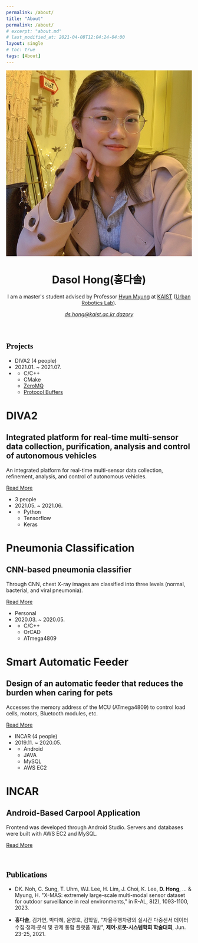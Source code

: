 ```yaml
---
permalink: /about/
title: "About"
permalink: /about/
# excerpt: "about.md"
# last_modified_at: 2021-04-08T12:04:24-04:00
layout: single
# toc: true
tags: [About]
---
```


<header class="header" role="banner" style="margin-bottom:20px;">
    <hgroup><img class="headshot" itemprop="image" src="/files/about/image-20210719210344925.png" alt="Dasol Hong"/>
      <h1 class="name" itemprop="name">Dasol Hong(홍다솔)</h1>
        <div class="user-description" itemprop="description">
            <p>I am a master's student advised by Professor <a href="https://urobot.kaist.ac.kr/url_teams/prof-hyunmyung/">Hyun Myung</a> at <a href="https://kaist.ac.kr/kr/">KAIST</a> (<a href="https://urobot.kaist.ac.kr/">Urban Robotics Lab</a>).</p>
        </div>
    </hgroup>
    <address class="contact-details">   
        <a class="email" href="mailto:ds.hong@kaist.ac.kr" itemprop="email">
            <i class="fas fa-envelope" style="user-select: auto;"></i>
            <span class="content">ds.hong@kaist.ac.kr</span>
        </a>
        <a class="GitHub" href="https://github.com/dazory/" itemprop="email">
            <i class="fab fa-github"></i>
            <span class="content">dazory</span>
        </a>
    </address>
</header>

<br>


<h2 style="
    font-weight: bold;
    font-family: 'Pretendard-Regular' !important;
    color:black !important;
    border: 0 !important;"> Projects </h2>

<div class="blog-card">
    <div class="meta">
        <div class="photo" style="background-image: url(/files/about/image-20210719184530047.png)"></div>
        <ul class="details">
        <li class="author">DIVA2 (4 people)</li>
        <li class="date">2021.01. ~ 2021.07.</li>
        <li class="tags">
            <ul>
            <li>C/C++</li>
            <li>CMake</li>
            <li><a href="https://zeromq.org/" target="_blank">ZeroMQ</a></li>
            <li><a href="https://developers.google.com/protocol-buffers" target="_blank">Protocol Buffers</a></li>
            </ul>
        </li>
        </ul>
    </div>
    <div class="description">
        <h1>DIVA2</h1>
        <h2>Integrated platform for real-time multi-sensor data collection, purification, analysis and control of autonomous vehicles</h2>
        <p>An integrated platform for real-time multi-sensor data collection, refinement, analysis, and control of autonomous vehicles.</p>
        <p class="read-more">
        <a href="https://github.com/dazory/diva2" target="_blank">Read More</a>
        </p>
    </div>
</div>
<div class="blog-card alt">
    <div class="meta">
        <div class="photo" style="background-image: url(/files/about/image-20210719190415893.png)"></div>
        <ul class="details">
        <li class="author">3 people</li>
        <li class="date">2021.05. ~ 2021.06.</li>
        <li class="tags">
            <ul>
            <li>Python</li>
            <li>Tensorflow</li>
            <li>Keras</li>
            </ul>
        </li>
        </ul>
    </div>
    <div class="description">
        <h1>Pneumonia Classification</h1>
        <h2>CNN-based pneumonia classifier</h2>
        <p>Through CNN, chest X-ray images are classified into three levels (normal, bacterial, and viral pneumonia).</p>
        <p class="read-more">
        <a href="https://github.com/dazory/Pneumonia-Classification" target="_blank">Read More</a>
        </p>
    </div>
</div>
<div class="blog-card">
    <div class="meta">
        <div class="photo" style="background-image: url(/files/about/image-20210719192637676.png)"></div>
        <ul class="details">
        <li class="author">Personal</li>
        <li class="date">2020.03. ~ 2020.05.</li>
        <li class="tags">
            <ul>
            <li>C/C++</li>
            <li>OrCAD</li>
            <li>ATmega4809</li>
            </ul>
        </li>
        </ul>
    </div>
    <div class="description">
        <h1>Smart Automatic Feeder</h1>
        <h2>Design of an automatic feeder that reduces the burden when caring for pets</h2>
        <p>Accesses the memory address of the MCU (ATmega4809) to control load cells, motors, Bluetooth modules, etc.</p>
        <p class="read-more">
        <a href="#" onclick="return false;" target="_blank">Read More</a>
        </p>
    </div>
</div>
<div class="blog-card alt">
    <div class="meta">
        <div class="photo" style="background-image: url(/files/about/image-20210719194650595.png)"></div>
        <ul class="details">
        <li class="author">INCAR (4 people)</li>
        <li class="date">2019.11. ~ 2020.05.</li>
        <li class="tags">
            <ul>
            <li>Android</li>
            <li>JAVA</li>
            <li>MySQL</li>
            <li>AWS EC2</li>
            </ul>
        </li>
        </ul>
    </div>
    <div class="description">
        <h1>INCAR</h1>
        <h2>Android-Based Carpool Application</h2>
        <p>Frontend was developed through Android Studio. Servers and databases were built with AWS EC2 and MySQL.</p>
        <p class="read-more">
        <a href="https://github.com/juwon0605/INCAR" onclick="return false;" target="_blank">Read More</a>
        </p>
    </div>
</div>


<br>


<h2 style="
    font-weight: bold;
    font-family: 'Pretendard-Regular' !important;
    color:black !important;
    border: 0 !important;"> Publications </h2>

* DK. Noh, C. Sung, T. Uhm, WJ. Lee, H. Lim, J. Choi, K. Lee, **D. Hong**, ... & Myung, H. "X-MAS: extremely large-scale multi-modal sensor dataset for outdoor surveillance in real environments," in R-AL, 8(2), 1093-1100, 2023.

* **홍다솔**, 김가연, 박다혜, 윤영호, 김학일, "자율주행차량의 실시간 다중센서 데이터 수집·정제·분석 및 관제 통합 플랫폼 개발", **제어·로봇·시스템학회 학술대회**, Jun. 23-25, 2021.

<br>    


